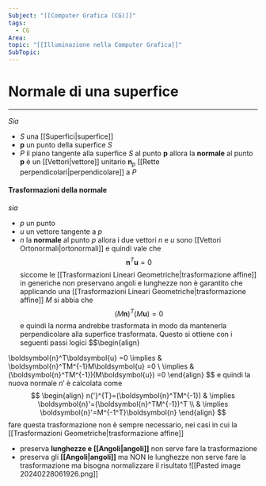 ```yaml
---
Subject: "[[Computer Grafica (CG)]]"
tags:
  - CG
Area: 
topic: "[[Illuminazione nella Computer Grafica]]"
SubTopic:
---
```


# Normale di una superfice
---
_Sia_
- $S$ una [[Superfici|superfice]]
- $\boldsymbol{p}$ un punto della superfice $S$
- $P$ il piano tangente alla superfice $S$ al punto $\boldsymbol{p}$
allora la __normale__ al punto $\boldsymbol{p}$ è un [[Vettori|vettore]] unitario $\boldsymbol{n}_p$ [[Rette perpendicolari|perpendicolare]] a $P$



#### Trasformazioni della normale
_sia_
- $p$ un punto
- $u$ un vettore tangente a $p$
- $n$ la __normale__ al punto $p$
allora i due vettori $n$ e $u$ sono [[Vettori Ortonormali|ortonormali]] e quindi vale che $$\boldsymbol{n}^T\boldsymbol{u}=0$$
siccome le  [[Trasformazioni Lineari Geometriche|trasformazione affine]]  in generiche non preservano angoli e lunghezze non è garantito che applicando una [[Trasformazioni Lineari Geometriche|trasformazione affine]] $M$  si abbia che $$(M\boldsymbol{n})^T(M\boldsymbol{u})=0$$e quindi la norma andrebbe trasformata in modo da mantenerla perpendicolare alla superfice trasformata. Questo si ottiene con i seguenti passi logici $$\begin{align}

\boldsymbol{n}^T\boldsymbol{u}  =0 \implies &   \boldsymbol{n}^TM^{-1}M\boldsymbol{u}  =0 \\
\implies  &  (\boldsymbol{n}^TM^{-1})(M\boldsymbol{u})  =0
\end{align}
$$ e quindi la nuova normale $n'$ è calcolata come $$
\begin{align}
n{'}^{T}=(\boldsymbol{n}^TM^{-1})  &  \implies \boldsymbol{n}'=(\boldsymbol{n}^TM^{-1})^T \\
 & \implies \boldsymbol{n}'=M^{-1^T}\boldsymbol{n}
\end{align}
$$fare questa trasformazione  non è sempre necessario, nei casi in cui la [[Trasformazioni Geometriche|trasformazione affine]] 
- preserva __lunghezze e [[Angoli|angoli]]__ non serve fare la trasformazione
- preserva gli __[[Angoli|angoli]]__ ma NON le lunghezze non serve fare la trasformazione ma bisogna normalizzare il risultato
![[Pasted image 20240228061926.png]]


